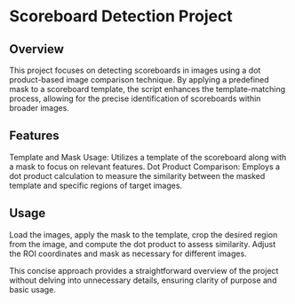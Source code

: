 # Scoreboard Detection Project
## Overview
This project focuses on detecting scoreboards in images using a dot product-based image comparison technique. By applying a predefined mask to a scoreboard template, the script enhances the template-matching process, allowing for the precise identification of scoreboards within broader images.

## Features
Template and Mask Usage: Utilizes a template of the scoreboard along with a mask to focus on relevant features.
Dot Product Comparison: Employs a dot product calculation to measure the similarity between the masked template and specific regions of target images.

## Usage
Load the images, apply the mask to the template, crop the desired region from the image, and compute the dot product to assess similarity. Adjust the ROI coordinates and mask as necessary for different images.

This concise approach provides a straightforward overview of the project without delving into unnecessary details, ensuring clarity of purpose and basic usage.
